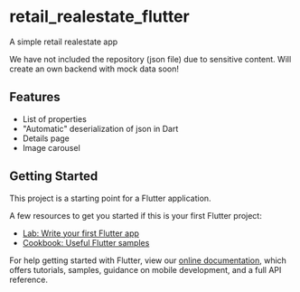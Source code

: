 # retail_realestate_flutter

A simple retail realestate app

We have not included the repository (json file) due to sensitive content. Will create an own backend with mock data soon!

## Features

- List of properties
- "Automatic" deserialization of json in Dart
- Details page
- Image carousel

## Getting Started

This project is a starting point for a Flutter application.

A few resources to get you started if this is your first Flutter project:

- [Lab: Write your first Flutter app](https://flutter.dev/docs/get-started/codelab)
- [Cookbook: Useful Flutter samples](https://flutter.dev/docs/cookbook)

For help getting started with Flutter, view our 
[online documentation](https://flutter.dev/docs), which offers tutorials, 
samples, guidance on mobile development, and a full API reference.
